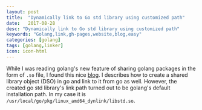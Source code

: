 ```yaml
---
layout: post
title:  "Dynamically link to Go std library using customized path"
date:   2017-08-28
desc: "Dynamically link to Go std library using customized path"
keywords: "Golang,link,gh-pages,website,blog,easy"
categories: [golang]
tags: [golang,linker]
icon: icon-html
---
```

While I was reading golang's new feature of sharing golang packages in the form of `.so` file, I found this nice [blog](http://blog.ralch.com/tutorial/golang-sharing-libraries/). I describes how to create a shared library object (DSO) in go and link to it from go as well. However, the created go std library's link path turned out to be golang's default installation path. In my case it is `/usr/local/go/pkg/linux_amd64_dynlink/libstd.so`.   

